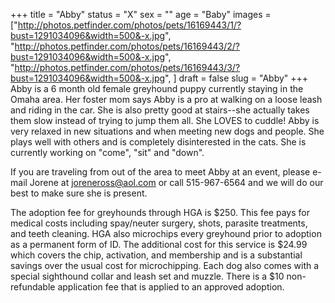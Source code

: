 +++
title = "Abby"
status = "X"
sex = ""
age = "Baby"
images = ["http://photos.petfinder.com/photos/pets/16169443/1/?bust=1291034096&width=500&-x.jpg",
"http://photos.petfinder.com/photos/pets/16169443/2/?bust=1291034096&width=500&-x.jpg",
"http://photos.petfinder.com/photos/pets/16169443/3/?bust=1291034096&width=500&-x.jpg",
]
draft = false
slug = "Abby"
+++
Abby is a 6 month old female greyhound puppy currently staying in the Omaha area.  Her foster mom says Abby is a pro at walking on a loose leash and riding in the car.  She is also pretty good at stairs--she actually takes them slow instead of trying to jump them all.  She LOVES to cuddle!  Abby is very relaxed in new situations and when meeting new dogs and people.  She plays well with others and is completely disinterested in the cats.  She is currently working on "come", "sit" and "down". 


  If you are traveling from out of the area to meet Abby at an event, please e-mail Jorene at joreneross@aol.com or call 515-967-6564 and we will do our best to make sure she is present.

The adoption fee for greyhounds through HGA is $250. This fee pays for medical costs including spay/neuter surgery, shots, parasite treatments, and teeth cleaning.  HGA also microchips every greyhound prior to adoption as a permanent form of ID.  The additional cost for this service is $24.99 which covers the chip, activation, and membership and is a substantial savings over the usual cost for microchipping.  Each dog also comes with a special sighthound collar and leash set and muzzle. There is a $10 non-refundable application fee that is applied to an approved adoption.
